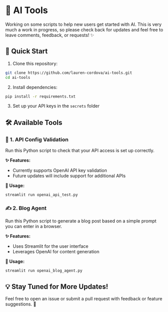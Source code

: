 # 🤖 AI Tools

Working on some scripts to help new users get started with AI. This is very much a work in progress, so please check back for updates and feel free to leave comments, feedback, or requests! ✨

## 🚀 Quick Start

1. Clone this repository:
```bash
git clone https://github.com/lauren-cordova/ai-tools.git
cd ai-tools
```

2. Install dependencies:
```bash
pip install -r requirements.txt
```

3. Set up your API keys in the `secrets` folder

## 🛠️ Available Tools

### 🔑 1. API Config Validation
Run this Python script to check that your API access is set up correctly.

**✨ Features:**
- Currently supports OpenAI API key validation
- Future updates will include support for additional APIs

**🚀 Usage:**
```bash
streamlit run openai_api_test.py
```

### ✍️ 2. Blog Agent
Run this Python script to generate a blog post based on a simple prompt you can enter in a browser.

**✨ Features:**
- Uses Streamlit for the user interface
- Leverages OpenAI for content generation

**🚀 Usage:**
```bash
streamlit run openai_blog_agent.py
```

## 💡 Stay Tuned for More Updates!
Feel free to open an issue or submit a pull request with feedback or feature suggestions. 🌟